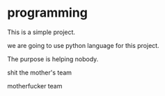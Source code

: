 # programming

This is a simple project.

we are going to use python language for this project.

The purpose is helping nobody.

shit the mother's team

motherfucker team
